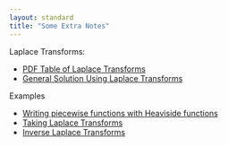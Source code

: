 ```yaml
---
layout: standard
title: "Some Extra Notes"
---
```


Laplace Transforms:

- [PDF Table of Laplace Transforms](LaplaceTransforms/Laplace.Transform.Table.pdf)
- [General Solution Using Laplace Transforms](LaplaceTransforms/genSoln.md)

Examples

- [Writing piecewise functions with Heaviside functions](LaplaceTransforms/stepExamples.md)
- [Taking Laplace Transforms](LaplaceTransforms/forwardExamples)
- [Inverse Laplace Transforms](LaplaceTransforms/inverseExamples.md)


